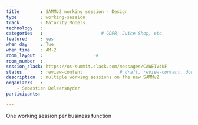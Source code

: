 ```yaml
---
title        : SAMMv2 working session - Design
type         : working-session
track        : Maturity Models
technology   :
categories   :                      # GDPR, Juice Shop, etc.
featured     : yes
when_day     : Tue
when_time    : AM-2
room_layout  :                    #
room_number  :
session_slack: https://os-summit.slack.com/messages/CAWETV4UF
status       : review-content              # draft, review-content, done
description  : multiple working sessions on the new SAMMv2
organizers   :
    - Sebastien Deleersnyder
participants:

---
```


One working session per business function
